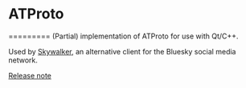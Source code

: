 # ATProto
=========
(Partial) implementation of ATProto for use with Qt/C++.

Used by [Skywalker](https://github.com/mfnboer/skywalker), an alternative client for
the Bluesky social media network.

[Release note](./docs/RELNOTES.txt)
